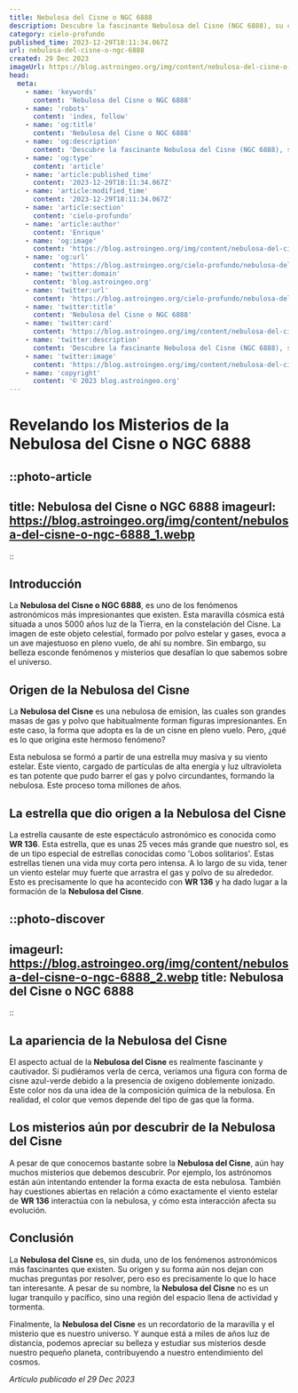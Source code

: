 ```yaml
---
title: Nebulosa del Cisne o NGC 6888
description: Descubre la fascinante Nebulosa del Cisne (NGC 6888), su composición, origen y relevancia astronómica. Adéntrate en el espacio profundo con nosotros.
category: cielo-profundo
published_time: 2023-12-29T18:11:34.067Z
url: nebulosa-del-cisne-o-ngc-6888
created: 29 Dec 2023
imageUrl: https://blog.astroingeo.org/img/content/nebulosa-del-cisne-o-ngc-6888_3.webp
head:
  meta:
    - name: 'keywords'
      content: 'Nebulosa del Cisne o NGC 6888'
    - name: 'robots'
      content: 'index, follow'
    - name: 'og:title'
      content: 'Nebulosa del Cisne o NGC 6888'
    - name: 'og:description'
      content: 'Descubre la fascinante Nebulosa del Cisne (NGC 6888), su composición, origen y relevancia astronómica. Adéntrate en el espacio profundo con nosotros.'
    - name: 'og:type'
      content: 'article'
    - name: 'article:published_time'
      content: '2023-12-29T18:11:34.067Z'
    - name: 'article:modified_time'
      content: '2023-12-29T18:11:34.067Z'
    - name: 'article:section'
      content: 'cielo-profundo'
    - name: 'article:author'
      content: 'Enrique'
    - name: 'og:image'
      content: 'https://blog.astroingeo.org/img/content/nebulosa-del-cisne-o-ngc-6888_3.webp'
    - name: 'og:url'
      content: 'https://blog.astroingeo.org/cielo-profundo/nebulosa-del-cisne-o-ngc-6888'
    - name: 'twitter:domain'
      content: 'blog.astroingeo.org'
    - name: 'twitter:url'
      content: 'https://blog.astroingeo.org/cielo-profundo/nebulosa-del-cisne-o-ngc-6888'
    - name: 'twitter:title'
      content: 'Nebulosa del Cisne o NGC 6888'
    - name: 'twitter:card'
      content: 'https://blog.astroingeo.org/img/content/nebulosa-del-cisne-o-ngc-6888_3.webp'
    - name: 'twitter:description'
      content: 'Descubre la fascinante Nebulosa del Cisne (NGC 6888), su composición, origen y relevancia astronómica. Adéntrate en el espacio profundo con nosotros.'
    - name: 'twitter:image'
      content: 'https://blog.astroingeo.org/img/content/nebulosa-del-cisne-o-ngc-6888_3.webp'
    - name: 'copyright'
      content: '© 2023 blog.astroingeo.org'
---
```

# Revelando los Misterios de la Nebulosa del Cisne o NGC 6888

::photo-article
---
title: Nebulosa del Cisne o NGC 6888
imageurl: https://blog.astroingeo.org/img/content/nebulosa-del-cisne-o-ngc-6888_1.webp
---
::

## Introducción

La **Nebulosa del Cisne o NGC 6888**, es uno de los fenómenos astronómicos más impresionantes que existen. Esta maravilla cósmica está situada a unos 5000 años luz de la Tierra, en la constelación del Cisne. La imagen de este objeto celestial, formado por polvo estelar y gases, evoca a un ave majestuoso en pleno vuelo, de ahí su nombre. Sin embargo, su belleza esconde fenómenos y misterios que desafían lo que sabemos sobre el universo. 

## Origen de la Nebulosa del Cisne

La **Nebulosa del Cisne** es una nebulosa de emision, las cuales son grandes masas de gas y polvo que habitualmente forman figuras impresionantes. En este caso, la forma que adopta es la de un cisne en pleno vuelo. Pero, ¿qué es lo que origina este hermoso fenómeno?

Esta nebulosa se formó a partir de una estrella muy masiva y su viento estelar. Este viento, cargado de partículas de alta energía y luz ultravioleta es tan potente que pudo barrer el gas y polvo circundantes, formando la nebulosa. Este proceso toma millones de años.

## La estrella que dio origen a la Nebulosa del Cisne

La estrella causante de este espectáculo astronómico es conocida como **WR 136**. Esta estrella, que es unas 25 veces más grande que nuestro sol, es de un tipo especial de estrellas conocidas como 'Lobos solitarios'. Estas estrellas tienen una vida muy corta pero intensa. A lo largo de su vida, tener un viento estelar muy fuerte que arrastra el gas y polvo de su alrededor. Esto es precisamente lo que ha acontecido con **WR 136** y ha dado lugar a la formación de la **Nebulosa del Cisne**.


::photo-discover
---
imageurl: https://blog.astroingeo.org/img/content/nebulosa-del-cisne-o-ngc-6888_2.webp
title: Nebulosa del Cisne o NGC 6888
---
::

## La apariencia de la Nebulosa del Cisne

El aspecto actual de la **Nebulosa del Cisne** es realmente fascinante y cautivador. Si pudiéramos verla de cerca, veríamos una figura con forma de cisne azul-verde debido a la presencia de oxígeno doblemente ionizado. Este color nos da una idea de la composición química de la nebulosa. En realidad, el color que vemos depende del tipo de gas que la forma.

## Los misterios aún por descubrir de la Nebulosa del Cisne

A pesar de que conocemos bastante sobre la **Nebulosa del Cisne**, aún hay muchos misterios que debemos descubrir. Por ejemplo, los astrónomos están aún intentando entender la forma exacta de esta nebulosa. También hay cuestiones abiertas en relación a cómo exactamente el viento estelar de **WR 136** interactúa con la nebulosa, y cómo esta interacción afecta su evolución.

## Conclusión

La **Nebulosa del Cisne** es, sin duda, uno de los fenómenos astronómicos más fascinantes que existen. Su origen y su forma aún nos dejan con muchas preguntas por resolver, pero eso es precisamente lo que lo hace tan interesante. A pesar de su nombre, la **Nebulosa del Cisne** no es un lugar tranquilo y pacífico, sino una región del espacio llena de actividad y tormenta.

Finalmente, la **Nebulosa del Cisne** es un recordatorio de la maravilla y el misterio que es nuestro universo. Y aunque está a miles de años luz de distancia, podemos apreciar su belleza y estudiar sus misterios desde nuestro pequeño planeta, contribuyendo a nuestro entendimiento del cosmos.

_Artículo publicado el 29 Dec 2023_